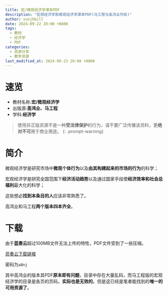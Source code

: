 ```yaml
---
title: 宏/微观经济学课本PDF
description: "宏观经济学和微观经济学课本PDF(马工程与高鸿业均有)"
author: sunjhbill
date: 2024-09-22 20:00 +0800
tags:
  - 教材
  - 经济学
  - PDF
categories:
  - 资源分享
  - 教学资源
last_modified_at: 2024-09-23 20:00 +0800
---
```


# 速览

- 教材名称:**宏/微观经济学**
- 出版源:**高鸿业、马工程**
- 学科:**经济学**

> 使用非正版资源不是一种**受法律保护**的行为，请不要广泛传播该资料，更**绝对不可**用于商业用途。
{: .prompt-warning}

# 简介

微观经济学是研究市场中**微观个体行为**以及**由其构建起来的市场的行为**的科学；

宏观经济学是研究全国范围下**经济活动趋势**以及通过国家手段使**经济效率和社会总福利**最大化的科学；

这些想必**找到本条目的人**应该非常熟悉了。

高鸿业和马工程**两个版本四本齐全**。

# 下载

由于**蓝奏云**超过100MB文件无法上传的特性，PDF文件受到了一些压缩。

[蓝奏云下载链接](https://wwbf.lanzouw.com/b004hux34d)

密码为`a8nj`

其中高鸿业的版本其PDF**原本即有问题**，目录中存在大量乱码，而马工程版的宏观经济学的目录是各页的页码，**实际也是无效的**。但是这已经是笔者能找到的**唯一的可用资源了**。
